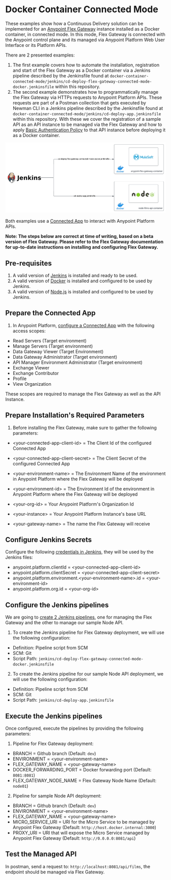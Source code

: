 # Docker Container Connected Mode

These examples show how a Continuous Delivery solution can be implemented for an [Anypoint Flex Gateway](https://docs.mulesoft.com/gateway/flex-gateway-getting-started) instance installed as a Docker container, in connected mode. In this mode, Flex Gateway is connected with the Anypoint control plane and its managed via Anypoint Platform Web User Interface or its Platform APIs.

There are 2 presented examples:
1. The first example covers how to automate the installation, registration and start of the Flex Gateway as a Docker container via a Jenkins pipeline described by the Jenkinsfile found at `docker-container-connected-mode/jenkins/cd-deploy-flex-gateway-connected-mode-docker.jenkinsfile` within this repository.
2. The second example demonstrates how to programmatically manage the Flex Gateway via HTTPs requests to Anypoint Platform APIs. These requests are part of a Postman collection that gets executed by Newman CLI in a Jenkins pipeline described by the Jenkinsfile found at `docker-container-connected-mode/jenkins/cd-deploy-app.jenkinsfile` within this repository. With these we cover the registration of a sample API as an API instance to be managed via the Flex Gateway and how to apply [Basic Authentication Policy](https://docs.mulesoft.com/api-manager/2.x/basic-authentication-simple-concept) to that API instance before deploying it as a Docker container.

![Flex Gateway Connected Mode examples](img/fgw_connected_mode_examples.png)

Both examples use a [Connected App](https://docs.mulesoft.com/access-management/connected-apps-overview) to interact with Anypoint Platform APIs.

**Note: The steps below are correct at time of writing, based on a beta version of Flex Gateway. Please refer to the Flex Gateway documentation for up-to-date instructions on installing and configuring Flex Gateway.**

## Pre-requisites

1. A valid version of [Jenkins](https://www.jenkins.io/) is installed and ready to be used.
2. A valid version of [Docker](https://www.docker.com/) is installed and configured to be used by Jenkins.
3. A valid version of [Node.js](https://nodejs.org/en/) is installed and configured to be used by Jenkins.

## Prepare the Connected App

1. In Anypoint Platform, [configure a Connected App](https://docs.mulesoft.com/service-mesh/1.2/obtain-connected-apps-credentials) with the following access scopes:
* Read Servers (Target environment)
* Manage Servers (Target environment)
* Data Gateway Viewer (Target Environment)
* Data Gateway Administrator (Target environment)
* API Manager Environment Administrator (Target environment)
* Exchange Viewer
* Exchange Contributor
* Profile
* View Organization

These scopes are required to manage the Flex Gateway as well as the API Instance.

## Prepare Installation's Required Parameters
1. Before installing the Flex Gateway, make sure to gather the following parameters:

* \<your-connected-app-client-id\> = The Client Id of the configured Connected App

* \<your-connected-app-client-secret\> = The Client Secret of the configured Connected App

* \<your-environment-name\> = The Environment Name of the environment in Anypoint Platform where the Flex Gateway will be deployed

* \<your-environment-id\> = The Environment Id of the environment in Anypoint Platform where the Flex Gateway will be deployed

* \<your-org-id\> = Your Anypoint Platform's Organization Id

* \<your-instance\> = Your Anypoint Platform Instance's base URL

* \<your-gateway-name\> = The name the Flex Gateway will receive


## Configure Jenkins Secrets
Configure the following [credentials in Jenkins](https://www.jenkins.io/doc/book/using/using-credentials/), they will be used by the Jenkins files:
* anypoint.platform.clientId = \<your-connected-app-client-id\>
* anypoint.platform.clientSecret = \<your-connected-app-client-secret\>
* anypoint.platform.environment.\<your-environment-name\>.id = \<your-environment-id\>
* anypoint.platform.org.id = \<your-org-id\>

## Configure the Jenkins pipelines
We are going to [create 2 Jenkins pipelines](https://www.jenkins.io/doc/book/pipeline/getting-started/), one for managing the Flex Gateway and the other to manage our sample Node API.

1. To create the Jenkins pipeline for Flex Gateway deployment, we will use the following configuration:
* Definition: Pipeline script from SCM
* SCM: Git
* Script Path: `jenkins/cd-deploy-flex-gateway-connected-mode-docker.jenkinsfile`

2. To create the Jenkins pipeline for our sample Node API deployment, we will use the following configuration:
* Definition: Pipeline script from SCM
* SCM: Git
* Script Path: `jenkins/cd-deploy-app.jenkinsfile`

## Execute the Jenkins pipelines
Once configured, execute the pipelines by providing the following parameters:
1. Pipeline for Flex Gateway deployment:
* BRANCH = Github branch (Default: `dev`)
* ENVIRONMENT = \<your-environment-name\>
* FLEX_GATEWAY_NAME = \<your-gateway-name\>
* DOCKER_FORWARDING_PORT = Docker forwarding port (Default: `8081:8081`)
* FLEX_GATEWAY_NODE_NAME = Flex Gateway Node Name (Default: `node01`)

2. Pipeline for sample Node API deployment:
* BRANCH = Github branch (Default: `dev`)
* ENVIRONMENT = \<your-environment-name\>
* FLEX_GATEWAY_NAME = \<your-gateway-name\>
* MICRO_SERVICE_URI = URI for the Micro Service to be managed by Anypoint Flex Gateway (Default: `http://host.docker.internal:3000`)
* PROXY_URI = URI that will expose the Micro Service managed by Anypoint Flex Gateway (Default: `http://0.0.0.0:8081/api`)

## Test the Managed API
In postman, send a request to: `http://localhost:8081/api/films`, the endpoint should be managed via Flex Gateway.